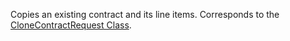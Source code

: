 Copies an existing contract and its line items. 
Corresponds to the [CloneContractRequest Class](https://msdn.microsoft.com/library/microsoft.crm.sdk.messages.clonecontractrequest.aspx).
